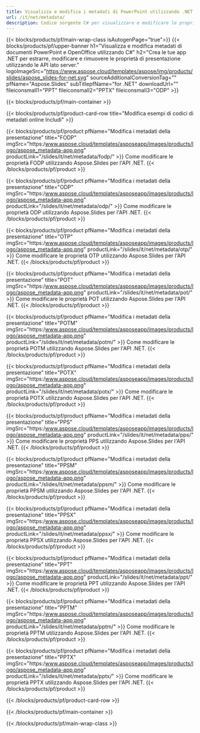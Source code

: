 ```yaml
---
title: Visualizza e modifica i metadati di PowerPoint utilizzando .NET
url: /it/net/metadata/
description: Codice sorgente C# per visualizzare e modificare le proprietà della presentazione
---
```


{{< blocks/products/pf/main-wrap-class isAutogenPage="true">}}
{{< blocks/products/pf/upper-banner h1="Visualizza e modifica metadati di documenti PowerPoint e OpenOffice utilizzando C#" h2="Crea le tue app .NET per estrarre, modificare e rimuovere le proprietà di presentazione utilizzando le API lato server." logoImageSrc="https://www.aspose.cloud/templates/aspose/img/products/slides/aspose_slides-for-net.svg" sourceAdditionalConversionTag="" pfName="Aspose.Slides" subTitlepfName="for .NET" downloadUrl="" fileiconsmall1="PPT" fileiconsmall2="PPTX" fileiconsmall3="ODP" >}}

{{< blocks/products/pf/main-container >}}

{{< blocks/products/pf/product-card-row title="Modifica esempi di codici di metadati online Includi" >}}

{{< blocks/products/pf/product pfName="Modifica i metadati della presentazione" title="FODP" imgSrc="https:/www.aspose.cloud/templates/asposeapp/images/products/logo/aspose_metadata-app.png" productLink="/slides/it/net/metadata/fodp/" >}}
Come modificare le proprietà FODP utilizzando Aspose.Slides per l'API .NET.
{{< /blocks/products/pf/product >}}

{{< blocks/products/pf/product pfName="Modifica i metadati della presentazione" title="ODP" imgSrc="https:/www.aspose.cloud/templates/asposeapp/images/products/logo/aspose_metadata-app.png" productLink="/slides/it/net/metadata/odp/" >}}
Come modificare le proprietà ODP utilizzando Aspose.Slides per l'API .NET.
{{< /blocks/products/pf/product >}}

{{< blocks/products/pf/product pfName="Modifica i metadati della presentazione" title="OTP" imgSrc="https:/www.aspose.cloud/templates/asposeapp/images/products/logo/aspose_metadata-app.png" productLink="/slides/it/net/metadata/otp/" >}}
Come modificare le proprietà OTP utilizzando Aspose.Slides per l'API .NET.
{{< /blocks/products/pf/product >}}

{{< blocks/products/pf/product pfName="Modifica i metadati della presentazione" title="POT" imgSrc="https:/www.aspose.cloud/templates/asposeapp/images/products/logo/aspose_metadata-app.png" productLink="/slides/it/net/metadata/pot/" >}}
Come modificare le proprietà POT utilizzando Aspose.Slides per l'API .NET.
{{< /blocks/products/pf/product >}}

{{< blocks/products/pf/product pfName="Modifica i metadati della presentazione" title="POTM" imgSrc="https:/www.aspose.cloud/templates/asposeapp/images/products/logo/aspose_metadata-app.png" productLink="/slides/it/net/metadata/potm/" >}}
Come modificare le proprietà POTM utilizzando Aspose.Slides per l'API .NET.
{{< /blocks/products/pf/product >}}

{{< blocks/products/pf/product pfName="Modifica i metadati della presentazione" title="POTX" imgSrc="https:/www.aspose.cloud/templates/asposeapp/images/products/logo/aspose_metadata-app.png" productLink="/slides/it/net/metadata/potx/" >}}
Come modificare le proprietà POTX utilizzando Aspose.Slides per l'API .NET.
{{< /blocks/products/pf/product >}}

{{< blocks/products/pf/product pfName="Modifica i metadati della presentazione" title="PPS" imgSrc="https:/www.aspose.cloud/templates/asposeapp/images/products/logo/aspose_metadata-app.png" productLink="/slides/it/net/metadata/pps/" >}}
Come modificare le proprietà PPS utilizzando Aspose.Slides per l'API .NET.
{{< /blocks/products/pf/product >}}

{{< blocks/products/pf/product pfName="Modifica i metadati della presentazione" title="PPSM" imgSrc="https:/www.aspose.cloud/templates/asposeapp/images/products/logo/aspose_metadata-app.png" productLink="/slides/it/net/metadata/ppsm/" >}}
Come modificare le proprietà PPSM utilizzando Aspose.Slides per l'API .NET.
{{< /blocks/products/pf/product >}}

{{< blocks/products/pf/product pfName="Modifica i metadati della presentazione" title="PPSX" imgSrc="https:/www.aspose.cloud/templates/asposeapp/images/products/logo/aspose_metadata-app.png" productLink="/slides/it/net/metadata/ppsx/" >}}
Come modificare le proprietà PPSX utilizzando Aspose.Slides per l'API .NET.
{{< /blocks/products/pf/product >}}

{{< blocks/products/pf/product pfName="Modifica i metadati della presentazione" title="PPT" imgSrc="https:/www.aspose.cloud/templates/asposeapp/images/products/logo/aspose_metadata-app.png" productLink="/slides/it/net/metadata/ppt/" >}}
Come modificare le proprietà PPT utilizzando Aspose.Slides per l'API .NET.
{{< /blocks/products/pf/product >}}

{{< blocks/products/pf/product pfName="Modifica i metadati della presentazione" title="PPTM" imgSrc="https:/www.aspose.cloud/templates/asposeapp/images/products/logo/aspose_metadata-app.png" productLink="/slides/it/net/metadata/pptm/" >}}
Come modificare le proprietà PPTM utilizzando Aspose.Slides per l'API .NET.
{{< /blocks/products/pf/product >}}

{{< blocks/products/pf/product pfName="Modifica i metadati della presentazione" title="PPTX" imgSrc="https:/www.aspose.cloud/templates/asposeapp/images/products/logo/aspose_metadata-app.png" productLink="/slides/it/net/metadata/pptx/" >}}
Come modificare le proprietà PPTX utilizzando Aspose.Slides per l'API .NET.
{{< /blocks/products/pf/product >}}



{{< /blocks/products/pf/product-card-row >}}

{{< /blocks/products/pf/main-container >}}
    
{{< /blocks/products/pf/main-wrap-class >}}